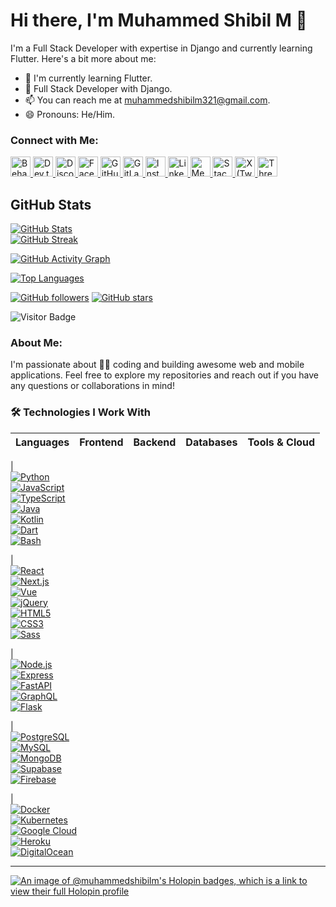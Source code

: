 # Hi there, I'm Muhammed Shibil M 👋

I'm a Full Stack Developer with expertise in Django and currently learning Flutter. Here's a bit more about me:

- 🌱 I'm currently learning Flutter.
- 💼 Full Stack Developer with Django.
- 📫 You can reach me at [muhammedshibilm321@gmail.com](mailto:muhammedshibilm321@gmail.com).
- 😄 Pronouns: He/Him.

### Connect with Me:
<p align="left">
  <a href="https://www.behance.com/muhammedshibilm" target="_blank" rel="noreferrer">
    <img src="https://cdn-icons-png.flaticon.com/512/145/145799.png" width="32" height="32" alt="Behance" />
  </a>
  <a href="https://www.dev.to/muhammedshibilm" target="_blank" rel="noreferrer">
    <img src="https://cdn-icons-png.flaticon.com/512/5968/5968866.png" width="32" height="32" alt="Dev.to" />
  </a>
  <a href="https://discord.com/users/muhammedshibilm" target="_blank" rel="noreferrer">
    <img src="https://cdn-icons-png.flaticon.com/512/2111/2111370.png" width="32" height="32" alt="Discord" />
  </a>
  <a href="https://www.facebook.com/muhammedshibilm" target="_blank" rel="noreferrer">
    <img src="https://cdn-icons-png.flaticon.com/512/733/733547.png" width="32" height="32" alt="Facebook" />
  </a>
  <a href="https://www.github.com/muhammedshibilm" target="_blank" rel="noreferrer">
    <img src="https://cdn-icons-png.flaticon.com/512/733/733553.png" width="32" height="32" alt="GitHub" />
  </a>
  <a href="https://www.gitlab.com/muhammedshibilm" target="_blank" rel="noreferrer">
    <img src="https://cdn-icons-png.flaticon.com/512/5968/5968853.png" width="32" height="32" alt="GitLab" />
  </a>
  <a href="http://www.instagram.com/muhammedshibilm_" target="_blank" rel="noreferrer">
    <img src="https://cdn-icons-png.flaticon.com/512/2111/2111463.png" width="32" height="32" alt="Instagram" />
  </a>
  <a href="https://www.linkedin.com/in/muhammedshibilm" target="_blank" rel="noreferrer">
    <img src="https://cdn-icons-png.flaticon.com/512/174/174857.png" width="32" height="32" alt="LinkedIn" />
  </a>
  <a href="http://www.medium.com/muhammedshibil" target="_blank" rel="noreferrer">
    <img src="https://cdn-icons-png.flaticon.com/512/5968/5968885.png" width="32" height="32" alt="Medium" />
  </a>
  <a href="https://www.stackoverflow.com/users/muhammedshibilm" target="_blank" rel="noreferrer">
    <img src="https://cdn-icons-png.flaticon.com/512/2111/2111628.png" width="32" height="32" alt="Stack Overflow" />
  </a>
  <a href="https://www.x.com/muhammedshibil_" target="_blank" rel="noreferrer">
    <img src="https://cdn-icons-png.flaticon.com/512/5968/5968958.png" width="32" height="32" alt="X (Twitter)" />
  </a>
  <a href="https://www.threads.net/@muhammedshibilm_" target="_blank" rel="noreferrer">
    <img src="https://cdn-icons-png.flaticon.com/512/5968/5969020.png" width="32" height="32" alt="Threads" />
  </a>
</p>


## GitHub Stats

[![GitHub Stats](https://github-readme-stats.vercel.app/api?username=muhammedshibilm&show_icons=true&count_private=true&title_color=0891b2&text_color=ffffff&icon_color=0891b2&bg_color=1c1917&hide_border=true)](https://github.com/muhammedshibilm)  
[![GitHub Streak](https://git-hub-streak-stats.vercel.app/?user=muhammedshibilm&stroke=ffffff&background=1c1917&ring=0891b2&fire=0891b2&currStreakNum=ffffff&currStreakLabel=0891b2&sideNums=ffffff&sideLabels=ffffff&dates=ffffff&hide_border=true)](https://github.com/muhammedshibilm)

[![GitHub Activity Graph](https://github-readme-activity-graph.vercel.app/graph?username=muhammedshibilm&bg_color=1c1917&color=ffffff&line=0891b2&point=ffffff&area=true&area_color=1c1917&hide_border=true&custom_title=GitHub%20Commits%20Graph)](https://github.com/muhammedshibilm)


[![Top Languages](https://github-readme-stats.vercel.app/api/top-langs/?username=muhammedshibilm&langs_count=5&title_color=0891b2&text_color=ffffff&icon_color=0891b2&bg_color=1c1917&hide_border=true&locale=en&custom_title=Top%20Languages)](https://github.com/muhammedshibilm)


[![GitHub followers](https://img.shields.io/github/followers/muhammedshibilm?label=Followers&logo=github&style=social)](https://github.com/muhammedshibilm)
[![GitHub stars](https://img.shields.io/github/stars/muhammedshibilm?logo=github)](https://github.com/muhammedshibilm)

![Visitor Badge](https://visitor-badge.laobi.icu/badge?page_id=muhammedshibilm.muhammedshibilm)                    


### About Me:

I'm passionate about 👨‍💻 coding and building awesome web and mobile applications. Feel free to explore my repositories and reach out if you have any questions or collaborations in mind!


### 🛠 Technologies I Work With

| **Languages** | **Frontend** | **Backend** | **Databases** | **Tools & Cloud** |
|:-------------:|:------------:|:-----------:|:-------------:|:-----------------:|
|  
<a href="https://www.python.org/" target="_blank"><img src="https://img.shields.io/badge/Python-3776AB?style=flat&logo=python&logoColor=white" alt="Python"/></a>  
<a href="https://developer.mozilla.org/en-US/docs/Web/JavaScript" target="_blank"><img src="https://img.shields.io/badge/JavaScript-F7DF1E?style=flat&logo=javascript&logoColor=black" alt="JavaScript"/></a>  
<a href="https://www.typescriptlang.org/" target="_blank"><img src="https://img.shields.io/badge/TypeScript-3178C6?style=flat&logo=typescript&logoColor=white" alt="TypeScript"/></a>  
<a href="https://www.java.com/" target="_blank"><img src="https://img.shields.io/badge/Java-007396?style=flat&logo=java&logoColor=white" alt="Java"/></a>  
<a href="https://kotlinlang.org/" target="_blank"><img src="https://img.shields.io/badge/Kotlin-0095D5?style=flat&logo=kotlin&logoColor=white" alt="Kotlin"/></a>  
<a href="https://dart.dev/" target="_blank"><img src="https://img.shields.io/badge/Dart-0175C2?style=flat&logo=dart&logoColor=white" alt="Dart"/></a>  
<a href="https://www.gnu.org/software/bash/" target="_blank"><img src="https://img.shields.io/badge/Bash-4EAA25?style=flat&logo=gnu-bash&logoColor=white" alt="Bash"/></a>  

|  
<a href="https://reactjs.org/" target="_blank"><img src="https://img.shields.io/badge/React-20232A?style=flat&logo=react&logoColor=61DAFB" alt="React"/></a>  
<a href="https://nextjs.org/" target="_blank"><img src="https://img.shields.io/badge/Next.js-000000?style=flat&logo=nextdotjs&logoColor=white" alt="Next.js"/></a>  
<a href="https://vuejs.org/" target="_blank"><img src="https://img.shields.io/badge/Vue.js-35495E?style=flat&logo=vue.js&logoColor=4FC08D" alt="Vue"/></a>  
<a href="https://jquery.com/" target="_blank"><img src="https://img.shields.io/badge/jQuery-0769AD?style=flat&logo=jquery&logoColor=white" alt="jQuery"/></a>  
<a href="https://developer.mozilla.org/docs/Web/HTML" target="_blank"><img src="https://img.shields.io/badge/HTML5-E34F26?style=flat&logo=html5&logoColor=white" alt="HTML5"/></a>  
<a href="https://www.w3.org/Style/CSS/" target="_blank"><img src="https://img.shields.io/badge/CSS3-1572B6?style=flat&logo=css3&logoColor=white" alt="CSS3"/></a>  
<a href="https://sass-lang.com/" target="_blank"><img src="https://img.shields.io/badge/Sass-CC6699?style=flat&logo=sass&logoColor=white" alt="Sass"/></a>  

|  
<a href="https://nodejs.org/" target="_blank"><img src="https://img.shields.io/badge/Node.js-339933?style=flat&logo=node.js&logoColor=white" alt="Node.js"/></a>  
<a href="https://expressjs.com/" target="_blank"><img src="https://img.shields.io/badge/Express.js-000000?style=flat&logo=express&logoColor=white" alt="Express"/></a>  
<a href="https://fastapi.tiangolo.com/" target="_blank"><img src="https://img.shields.io/badge/FastAPI-009688?style=flat&logo=fastapi&logoColor=white" alt="FastAPI"/></a>  
<a href="https://graphql.org/" target="_blank"><img src="https://img.shields.io/badge/GraphQL-E10098?style=flat&logo=graphql&logoColor=white" alt="GraphQL"/></a>  
<a href="https://flask.palletsprojects.com/" target="_blank"><img src="https://img.shields.io/badge/Flask-000000?style=flat&logo=flask&logoColor=white" alt="Flask"/></a>  

|  
<a href="https://www.postgresql.org/" target="_blank"><img src="https://img.shields.io/badge/PostgreSQL-316192?style=flat&logo=postgresql&logoColor=white" alt="PostgreSQL"/></a>  
<a href="https://www.mysql.com/" target="_blank"><img src="https://img.shields.io/badge/MySQL-4479A1?style=flat&logo=mysql&logoColor=white" alt="MySQL"/></a>  
<a href="https://mongodb.com/" target="_blank"><img src="https://img.shields.io/badge/MongoDB-47A248?style=flat&logo=mongodb&logoColor=white" alt="MongoDB"/></a>  
<a href="https://supabase.io/" target="_blank"><img src="https://img.shields.io/badge/Supabase-3ECF8E?style=flat&logo=supabase&logoColor=white" alt="Supabase"/></a>  
<a href="https://firebase.google.com/" target="_blank"><img src="https://img.shields.io/badge/Firebase-FFCA28?style=flat&logo=firebase&logoColor=black" alt="Firebase"/></a>  

|  
<a href="https://www.docker.com/" target="_blank"><img src="https://img.shields.io/badge/Docker-2496ED?style=flat&logo=docker&logoColor=white" alt="Docker"/></a>  
<a href="https://kubernetes.io/" target="_blank"><img src="https://img.shields.io/badge/Kubernetes-326CE5?style=flat&logo=kubernetes&logoColor=white" alt="Kubernetes"/></a>  
<a href="https://cloud.google.com/" target="_blank"><img src="https://img.shields.io/badge/Google_Cloud-4285F4?style=flat&logo=google-cloud&logoColor=white" alt="Google Cloud"/></a>  
<a href="https://www.heroku.com/" target="_blank"><img src="https://img.shields.io/badge/Heroku-430098?style=flat&logo=heroku&logoColor=white" alt="Heroku"/></a>  
<a href="https://www.digitalocean.com/" target="_blank"><img src="https://img.shields.io/badge/DigitalOcean-0080FF?style=flat&logo=digitalocean&logoColor=white" alt="DigitalOcean"/></a>


---


[![An image of @muhammedshibilm's Holopin badges, which is a link to view their full Holopin profile](https://holopin.me/muhammedshibilm)](https://holopin.io/@muhammedshibilm)
